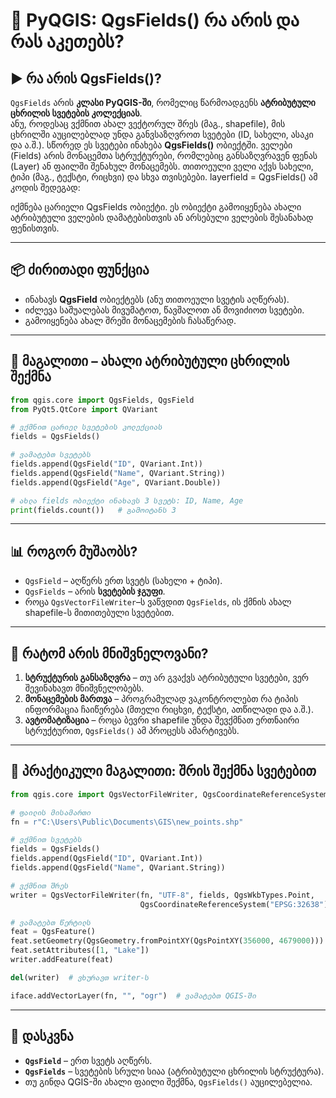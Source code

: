 # 📝 PyQGIS: **QgsFields()** რა არის და რას აკეთებს?

## ▶️ რა არის QgsFields()?  
`QgsFields` არის **კლასი PyQGIS-ში**, რომელიც წარმოადგენს **ატრიბუტული ცხრილის სვეტების კოლექციას**.  
ანუ, როდესაც ვქმნით ახალ ვექტორულ შრეს (მაგ., shapefile), მის ცხრილში აუცილებლად უნდა განვსაზღვროთ სვეტები (ID, სახელი, ასაკი და ა.შ.). სწორედ ეს სვეტები ინახება **QgsFields()** ობიექტში.
ველები (Fields) არის მონაცემთა სტრუქტურები, რომლებიც განსაზღვრავენ ფენას (Layer) ან ფაილში შენახულ მონაცემებს. თითოეული ველი აქვს სახელი, ტიპი (მაგ., ტექსტი, რიცხვი) და სხვა თვისებები.
layerfield = QgsFields()
ამ კოდის შედეგად:

იქმნება ცარიელი QgsFields ობიექტი.
ეს ობიექტი გამოიყენება ახალი ატრიბუტული ველების დამატებისთვის ან არსებული ველების შესანახად ფენისთვის.

---

## 📦 ძირითადი ფუნქცია
- ინახავს **QgsField** ობიექტებს (ანუ თითოეული სვეტის აღწერას).  
- იძლევა საშუალებას მივუმატოთ, წავშალოთ ან მოვიძიოთ სვეტები.  
- გამოიყენება ახალ შრეში მონაცემების ჩასაწერად.

---

## 🧱 მაგალითი – ახალი ატრიბუტული ცხრილის შექმნა

```python
from qgis.core import QgsFields, QgsField
from PyQt5.QtCore import QVariant

# ვქმნით ცარიელ სვეტების კოლექციას
fields = QgsFields()

# ვამატებთ სვეტებს
fields.append(QgsField("ID", QVariant.Int))
fields.append(QgsField("Name", QVariant.String))
fields.append(QgsField("Age", QVariant.Double))

# ახლა fields ობიექტი ინახავს 3 სვეტს: ID, Name, Age
print(fields.count())   # გამოიტანს 3
```

---

## 📊 როგორ მუშაობს?

- `QgsField` – აღწერს ერთ სვეტს (სახელი + ტიპი).  
- `QgsFields` – არის **სვეტების ჯგუფი**.  
- როცა `QgsVectorFileWriter`–ს ვაწვდით `QgsFields`, ის ქმნის ახალ shapefile-ს მითითებული სვეტებით.

---

## 🔎 რატომ არის მნიშვნელოვანი?

1. **სტრუქტურის განსაზღვრა** – თუ არ გვაქვს ატრიბუტული სვეტები, ვერ შევინახავთ მნიშვნელობებს.  
2. **მონაცემების მართვა** – პროგრამულად ვაკონტროლებთ რა ტიპის ინფორმაცია ჩაიწერება (მთელი რიცხვი, ტექსტი, ათწილადი და ა.შ.).  
3. **ავტომატიზაცია** – როცა ბევრი shapefile უნდა შევქმნათ ერთნაირი სტრუქტურით, `QgsFields()` ამ პროცესს ამარტივებს.

---

## 🚀 პრაქტიკული მაგალითი: შრის შექმნა სვეტებით
```python
from qgis.core import QgsVectorFileWriter, QgsCoordinateReferenceSystem, QgsWkbTypes, QgsFeature, QgsGeometry, QgsPointXY

# ფაილის მისამართი
fn = r"C:\Users\Public\Documents\GIS\new_points.shp"

# ვქმნით სვეტებს
fields = QgsFields()
fields.append(QgsField("ID", QVariant.Int))
fields.append(QgsField("Name", QVariant.String))

# ვქმნით შრეს
writer = QgsVectorFileWriter(fn, "UTF-8", fields, QgsWkbTypes.Point,
                             QgsCoordinateReferenceSystem("EPSG:32638"), "ESRI Shapefile")

# ვამატებთ წერტილს
feat = QgsFeature()
feat.setGeometry(QgsGeometry.fromPointXY(QgsPointXY(356000, 4679000)))
feat.setAttributes([1, "Lake"])
writer.addFeature(feat)

del(writer)  # ვხურავთ writer-ს

iface.addVectorLayer(fn, "", "ogr")  # ვამატებთ QGIS-ში
```

---

## 🎯 დასკვნა
- **`QgsField`** – ერთ სვეტს აღწერს.  
- **`QgsFields`** – სვეტების სრული სიაა (ატრიბუტული ცხრილის სტრუქტურა).  
- თუ გინდა QGIS-ში ახალი ფაილი შექმნა, `QgsFields()` აუცილებელია.
